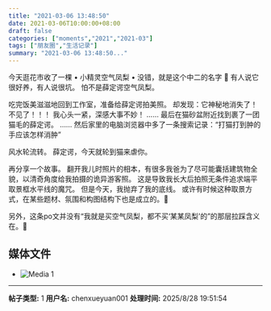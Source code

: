 ```yaml
---
title: "2021-03-06 13:48:50"
date: 2021-03-06T10:00:00+08:00
draft: false
categories: ["moments","2021","2021-03"]
tags: ["朋友圈","生活记录"]
summary: "2021-03-06 13:48:50..."
---
```


今天逛花市收了一棵 • 小精灵空气凤梨 • 
没错，就是这个中二的名字 🤗
有人说它很好养，有人说很坑。
怕不是薛定谔空气凤梨。

吃完饭美滋滋地回到工作室，准备给薛定谔拍美照。
却发现：它神秘地消失了！不见了！！！
我心头一紧，深感大事不妙！
……
最后在猫砂盆附近找到裹了一团猫毛的薛定谔。
……
然后家里的电脑浏览器中多了一条搜索记录：“打猫打到肿的手应该怎样消肿”

风水轮流转。
薛定谔，今天就轮到猫来虐你。

再分享一个故事。
翻开我儿时照片的相本，有很多我爸为了尽可能囊括建筑物全貌，以清奇角度给我拍摄的诡异游客照。
这是导致我长大后拍照无条件追求端平取景框水平线的魔咒。
但是今天，我抛弃了我的底线。
或许有时候这种取景方式，在某些题材、氛围和构图结构下也是成立的。🤗

另外，这条po文并没有“我就是买空气凤梨，都不买‘某某凤梨’的”的那层拉踩含义在。🤫

## 媒体文件

- ![Media 1](/Moments/photos/2021-03-06/202103061348500.jpg)

---

**帖子类型:** 1
**用户名:** chenxueyuan001
**处理时间:** 2025/8/28 19:51:54